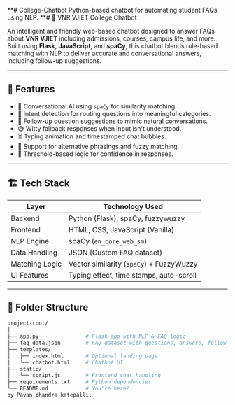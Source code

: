 **# College-Chatbot
Python-based chatbot for automating student FAQs using NLP.
**# 🤖 VNR VJIET College Chatbot

An intelligent and friendly web-based chatbot designed to answer FAQs about **VNR VJIET** including admissions, courses, campus life, and more. Built using **Flask**, **JavaScript**, and **spaCy**, this chatbot blends rule-based matching with NLP to deliver accurate and conversational answers, including follow-up suggestions.

---

## 🧠 Features

- 💬 Conversational AI using `spaCy` for similarity matching.
- 🧭 Intent detection for routing questions into meaningful categories.
- 🤝 Follow-up question suggestions to mimic natural conversations.
- 😅 Witty fallback responses when input isn't understood.
- ⏳ Typing animation and timestamped chat bubbles.
- 🔎 Support for alternative phrasings and fuzzy matching.
- 🎯 Threshold-based logic for confidence in responses.

---

## 🏗️ Tech Stack

| Layer            | Technology Used                         |
|------------------|------------------------------------------|
| Backend          | Python (Flask), spaCy, fuzzywuzzy        |
| Frontend         | HTML, CSS, JavaScript (Vanilla)          |
| NLP Engine       | spaCy (`en_core_web_sm`)                 |
| Data Handling    | JSON (Custom FAQ dataset)                |
| Matching Logic   | Vector similarity (`spaCy`) + FuzzyWuzzy |
| UI Features      | Typing effect, time stamps, auto-scroll  |

---

## 📁 Folder Structure

```bash
project-root/
│
├── app.py               # Flask app with NLP & FAQ logic
├── faq_data.json        # FAQ dataset with questions, answers, follow-ups
├── templates/
│   ├── index.html       # Optional landing page
│   └── chatbot.html     # Chatbot UI
├── static/
│   └── script.js        # Frontend chat handling
├── requirements.txt     # Python dependencies
└── README.md            # You're here!
by Pavan chandra katepalli.
